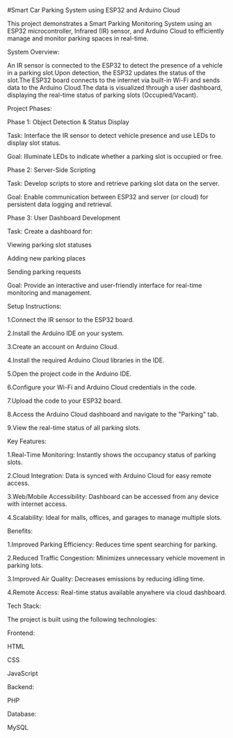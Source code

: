 #Smart Car Parking System using ESP32 and Arduino Cloud

This project demonstrates a Smart Parking Monitoring System using an ESP32 microcontroller, Infrared (IR) sensor, and Arduino Cloud to efficiently manage and monitor parking spaces in real-time.

System Overview:

An IR sensor is connected to the ESP32 to detect the presence of a vehicle in a parking slot.Upon detection, the ESP32 updates the status of the slot.The ESP32 board connects to the internet via built-in Wi-Fi and sends data to the Arduino Cloud.The data is visualized through a user dashboard, displaying the real-time status of parking slots (Occupied/Vacant).

Project Phases:
 
Phase 1: Object Detection & Status Display

Task: Interface the IR sensor to detect vehicle presence and use LEDs to display slot status.

Goal: Illuminate LEDs to indicate whether a parking slot is occupied or free.

Phase 2: Server-Side Scripting

Task: Develop scripts to store and retrieve parking slot data on the server.

Goal: Enable communication between ESP32 and server (or cloud) for persistent data logging and retrieval.

Phase 3: User Dashboard Development

Task: Create a dashboard for:

Viewing parking slot statuses

Adding new parking places

Sending parking requests

Goal: Provide an interactive and user-friendly interface for real-time monitoring and management.

Setup Instructions:

1.Connect the IR sensor to the ESP32 board.

2.Install the Arduino IDE on your system.

3.Create an account on Arduino Cloud.

4.Install the required Arduino Cloud libraries in the IDE.

5.Open the project code in the Arduino IDE.

6.Configure your Wi-Fi and Arduino Cloud credentials in the code.

7.Upload the code to your ESP32 board.

8.Access the Arduino Cloud dashboard and navigate to the "Parking" tab.

9.View the real-time status of all parking slots.

Key Features:

1.Real-Time Monitoring: Instantly shows the occupancy status of parking slots.

2.Cloud Integration: Data is synced with Arduino Cloud for easy remote access.

3.Web/Mobile Accessibility: Dashboard can be accessed from any device with internet access.

4.Scalability: Ideal for malls, offices, and garages to manage multiple slots.

Benefits:

1.Improved Parking Efficiency: Reduces time spent searching for parking.

2.Reduced Traffic Congestion: Minimizes unnecessary vehicle movement in parking lots.

3.Improved Air Quality: Decreases emissions by reducing idling time.

4.Remote Access: Real-time status available anywhere via cloud dashboard.

Tech Stack:

The project is built using the following technologies:

Frontend:

HTML

CSS

JavaScript

Backend:

PHP

Database:

MySQL

